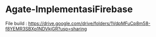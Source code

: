 # Agate-ImplementasiFirebase

File build : https://drive.google.com/drive/folders/1VdpMFuCp8m58-f8YEMR3SBXp1NDVkjGR?usp=sharing
